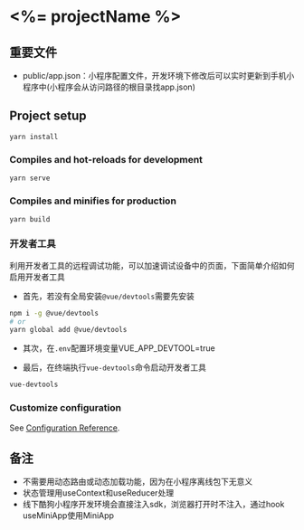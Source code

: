 # <%= projectName %>

## 重要文件
- public/app.json：小程序配置文件，开发环境下修改后可以实时更新到手机小程序中(小程序会从访问路径的根目录找app.json)

## Project setup
```
yarn install
```

### Compiles and hot-reloads for development
```
yarn serve
```

### Compiles and minifies for production
```
yarn build
```

### 开发者工具

利用开发者工具的远程调试功能，可以加速调试设备中的页面，下面简单介绍如何启用开发者工具

- 首先，若没有全局安装```@vue/devtools```需要先安装

```bash
npm i -g @vue/devtools
# or
yarn global add @vue/devtools
```

- 其次，在```.env```配置环境变量VUE_APP_DEVTOOL=true

- 最后，在终端执行```vue-devtools```命令启动开发者工具

```bash
vue-devtools
```

### Customize configuration
See [Configuration Reference](https://cli.vuejs.org/config/).

## 备注
- 不需要用动态路由或动态加载功能，因为在小程序离线包下无意义
- 状态管理用useContext和useReducer处理
- 线下酷狗小程序开发环境会直接注入sdk，浏览器打开时不注入，通过hook useMiniApp使用MiniApp
